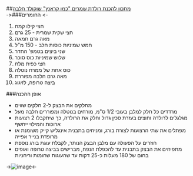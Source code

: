 ##[מתכון להכנת רולדת שמרים "כמו קראנץ" שוקולד חלבה  ](http://www.carine.co.il/page_205)  
->###החומרים  <-
1. חצי קילו קמח
2. חצי שקית שמרית - 25 גרם
3. מאה גרם חמאה
4. חמש שמיניות כוסות חלב - 150 מ"ל
5. שני ביצים בטמפ' החדר
6. שלוש שמיניות כוס סוכר
7. חצי כפית מלח
8. כוס אחת של ממרח נוטלה
9. מאה גרם חלבה מפוררת
10. ביצה טרופה, לזיגוג

###אופן ההכנה  
- מחלקים את הבצק ל-2 חלקים שווים
- מרדדים כל חלק למלבן בעובי 1/2 ס"מ, מורחים בנוטלה ומפוררים חלבה מעל
- מגלגלים לרולדה וחוצים בעזרת סכין גדול וחלק את הרולדה, כך שיתקבלו 2 רצועות ארוכות והמילוי ייחשף
- מפתלים את שתי הרצועות לצורת בורג, ומניחים בתבנית אינגליש קייק משומנת או מרופדת בנייר אפייה
- חוזרים על הפעולה עם מלבן הבצק הנותר, לקבלת עוגת בורג נוספת
- מתפיחים את הבצק בתבנית עד להכפלת הנפח, מברישים בביצה טרופה ואופים בחום של 180 מעלות כ-25 דקות עד שהעוגות שחומות וריחניות

->![image](http://www.morcook.co.il/sysvault/photoalbum/img634607687728294759.jpg)<-

